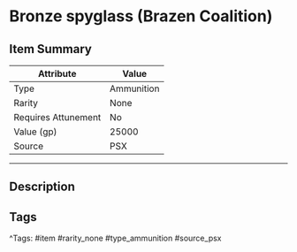# Bronze spyglass (Brazen Coalition)

## Item Summary

| Attribute            | Value                        |
|----------------------|------------------------------|
| Type                 | Ammunition |
| Rarity               | None             |
| Requires Attunement  | No                |
| Value (gp)           | 25000    |
| Source               | PSX |

---

## Description



## Tags

^Tags: #item #rarity_none #type_ammunition #source_psx